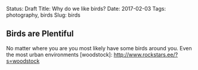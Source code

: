 Status: Draft
Title: Why do we like birds?
Date: 2017-02-03
Tags: photography, birds 
Slug: birds 

## Birds are Plentiful  
No matter where you are you most likely have some birds around you. Even the most urban environments 
[woodstock]: http://www.rockstars.ee/?s=woodstock

